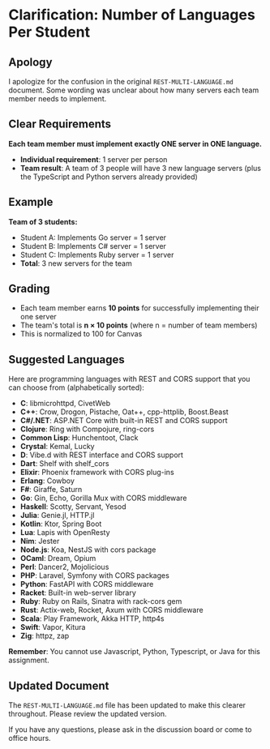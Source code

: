 # Clarification: Number of Languages Per Student

## Apology

I apologize for the confusion in the original `REST-MULTI-LANGUAGE.md` document. Some wording was unclear about how many servers each team member needs to implement.

## Clear Requirements

**Each team member must implement exactly ONE server in ONE language.**

- **Individual requirement**: 1 server per person
- **Team result**: A team of 3 people will have 3 new language servers (plus the TypeScript and Python servers already provided)

## Example

**Team of 3 students:**
- Student A: Implements Go server = 1 server
- Student B: Implements C# server = 1 server  
- Student C: Implements Ruby server = 1 server
- **Total**: 3 new servers for the team

## Grading

- Each team member earns **10 points** for successfully implementing their one server
- The team's total is **n × 10 points** (where n = number of team members)
- This is normalized to 100 for Canvas

## Suggested Languages

Here are programming languages with REST and CORS support that you can choose from (alphabetically sorted):

- **C**: libmicrohttpd, CivetWeb
- **C++**: Crow, Drogon, Pistache, Oat++, cpp-httplib, Boost.Beast
- **C#/.NET**: ASP.NET Core with built-in REST and CORS support
- **Clojure**: Ring with Compojure, ring-cors
- **Common Lisp**: Hunchentoot, Clack
- **Crystal**: Kemal, Lucky
- **D**: Vibe.d with REST interface and CORS support
- **Dart**: Shelf with shelf_cors
- **Elixir**: Phoenix framework with CORS plug-ins
- **Erlang**: Cowboy
- **F#**: Giraffe, Saturn
- **Go**: Gin, Echo, Gorilla Mux with CORS middleware
- **Haskell**: Scotty, Servant, Yesod
- **Julia**: Genie.jl, HTTP.jl
- **Kotlin**: Ktor, Spring Boot
- **Lua**: Lapis with OpenResty
- **Nim**: Jester
- **Node.js**: Koa, NestJS with cors package
- **OCaml**: Dream, Opium
- **Perl**: Dancer2, Mojolicious
- **PHP**: Laravel, Symfony with CORS packages
- **Python**: FastAPI with CORS middleware
- **Racket**: Built-in web-server library
- **Ruby**: Ruby on Rails, Sinatra with rack-cors gem
- **Rust**: Actix-web, Rocket, Axum with CORS middleware
- **Scala**: Play Framework, Akka HTTP, http4s
- **Swift**: Vapor, Kitura
- **Zig**: httpz, zap

**Remember**: You cannot use Javascript, Python, Typescript, or Java for this assignment.

## Updated Document

The `REST-MULTI-LANGUAGE.md` file has been updated to make this clearer throughout. Please review the updated version.

If you have any questions, please ask in the discussion board or come to office hours.


